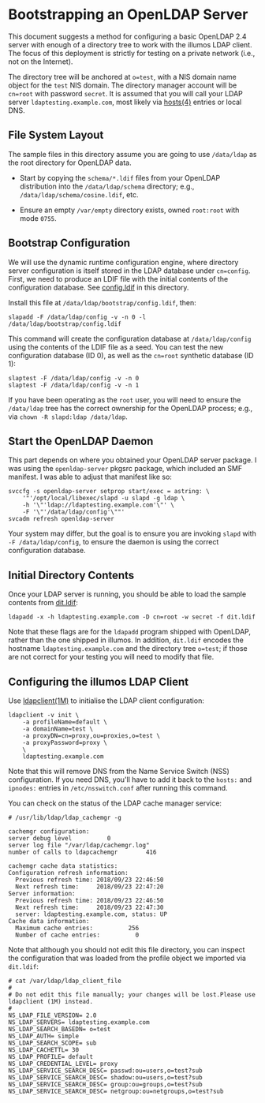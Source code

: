 # Bootstrapping an OpenLDAP Server

This document suggests a method for configuring a basic OpenLDAP 2.4 server
with enough of a directory tree to work with the illumos LDAP client.  The
focus of this deployment is strictly for testing on a private network (i.e.,
not on the Internet).

The directory tree will be anchored at `o=test`, with a NIS domain name object
for the `test` NIS domain.  The directory manager account will be `cn=root`
with password `secret`.  It is assumed that you will call your LDAP server
`ldaptesting.example.com`, most likely via
[hosts(4)](https://illumos.org/man/4/hosts) entries or local DNS.

## File System Layout

The sample files in this directory assume you are going to use `/data/ldap` as
the root directory for OpenLDAP data.

* Start by copying the `schema/*.ldif` files from your OpenLDAP distribution
  into the `/data/ldap/schema` directory; e.g.,
  `/data/ldap/schema/cosine.ldif`, etc.

* Ensure an empty `/var/empty` directory exists, owned `root:root` with mode
  `0755`.

## Bootstrap Configuration

We will use the dynamic runtime configuration engine, where directory server
configuration is itself stored in the LDAP database under `cn=config`.  First,
we need to produce an LDIF file with the initial contents of the configuration
database.  See [config.ldif](config.ldif) in this directory.

Install this file at `/data/ldap/bootstrap/config.ldif`, then:

```
slapadd -F /data/ldap/config -v -n 0 -l /data/ldap/bootstrap/config.ldif
```

This command will create the configuration database at `/data/ldap/config`
using the contents of the LDIF file as a seed.  You can test the new
configuration database (ID 0), as well as the `cn=root` synthetic database (ID
1):

```
slaptest -F /data/ldap/config -v -n 0
slaptest -F /data/ldap/config -v -n 1
```

If you have been operating as the `root` user, you will need to ensure the
`/data/ldap` tree has the correct ownership for the OpenLDAP process; e.g., via
`chown -R slapd:ldap /data/ldap`.

## Start the OpenLDAP Daemon

This part depends on where you obtained your OpenLDAP server package.  I was
using the `openldap-server` pkgsrc package, which included an SMF manifest.
I was able to adjust that manifest like so:

```
svccfg -s openldap-server setprop start/exec = astring: \
    '"'/opt/local/libexec/slapd -u slapd -g ldap \
    -h '\"'ldap://ldaptesting.example.com'\"' \
    -F '\"'/data/ldap/config'\""'
svcadm refresh openldap-server
```

Your system may differ, but the goal is to ensure you are invoking `slapd` with
`-F /data/ldap/config`, to ensure the daemon is using the correct configuration
database.

## Initial Directory Contents

Once your LDAP server is running, you should be able to load the sample contents
from [dit.ldif](dit.ldif):

```
ldapadd -x -h ldaptesting.example.com -D cn=root -w secret -f dit.ldif
```

Note that these flags are for the `ldapadd` program shipped with OpenLDAP,
rather than the one shipped in illumos.  In addition, `dit.ldif` encodes the
hostname `ldaptesting.example.com` and the directory tree `o=test`; if those
are not correct for your testing you will need to modify that file.

## Configuring the illumos LDAP Client

Use [ldapclient(1M)](https://illumos.org/man/1M/ldapclient) to initialise the
LDAP client configuration:

```
ldapclient -v init \
    -a profileName=default \
    -a domainName=test \
    -a proxyDN=cn=proxy,ou=proxies,o=test \
    -a proxyPassword=proxy \
    \
    ldaptesting.example.com
```

Note that this will remove DNS from the Name Service Switch (NSS)
configuration.  If you need DNS, you'll have to add it back to the `hosts:` and
`ipnodes:` entries in `/etc/nsswitch.conf` after running this command.

You can check on the status of the LDAP cache manager service:

```
# /usr/lib/ldap/ldap_cachemgr -g

cachemgr configuration:
server debug level          0
server log file "/var/ldap/cachemgr.log"
number of calls to ldapcachemgr        416

cachemgr cache data statistics:
Configuration refresh information: 
  Previous refresh time: 2018/09/23 22:46:50
  Next refresh time:     2018/09/23 22:47:20
Server information: 
  Previous refresh time: 2018/09/23 22:46:50
  Next refresh time:     2018/09/23 22:47:30
  server: ldaptesting.example.com, status: UP
Cache data information: 
  Maximum cache entries:          256
  Number of cache entries:          0
```

Note that although you should not edit this file directory, you can inspect
the configuration that was loaded from the profile object we imported via `dit.ldif`:

```
# cat /var/ldap/ldap_client_file 
#
# Do not edit this file manually; your changes will be lost.Please use ldapclient (1M) instead.
#
NS_LDAP_FILE_VERSION= 2.0
NS_LDAP_SERVERS= ldaptesting.example.com
NS_LDAP_SEARCH_BASEDN= o=test
NS_LDAP_AUTH= simple
NS_LDAP_SEARCH_SCOPE= sub
NS_LDAP_CACHETTL= 30
NS_LDAP_PROFILE= default
NS_LDAP_CREDENTIAL_LEVEL= proxy
NS_LDAP_SERVICE_SEARCH_DESC= passwd:ou=users,o=test?sub
NS_LDAP_SERVICE_SEARCH_DESC= shadow:ou=users,o=test?sub
NS_LDAP_SERVICE_SEARCH_DESC= group:ou=groups,o=test?sub
NS_LDAP_SERVICE_SEARCH_DESC= netgroup:ou=netgroups,o=test?sub
```
